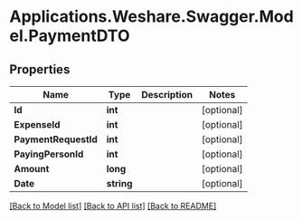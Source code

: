 # Applications.Weshare.Swagger.Model.PaymentDTO

## Properties

Name | Type | Description | Notes
------------ | ------------- | ------------- | -------------
**Id** | **int** |  | [optional] 
**ExpenseId** | **int** |  | [optional] 
**PaymentRequestId** | **int** |  | [optional] 
**PayingPersonId** | **int** |  | [optional] 
**Amount** | **long** |  | [optional] 
**Date** | **string** |  | [optional] 

[[Back to Model list]](../README.md#documentation-for-models) [[Back to API list]](../README.md#documentation-for-api-endpoints) [[Back to README]](../README.md)

